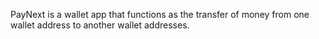 PayNext is a wallet app that functions as the transfer of money from one wallet address to another wallet addresses. 




